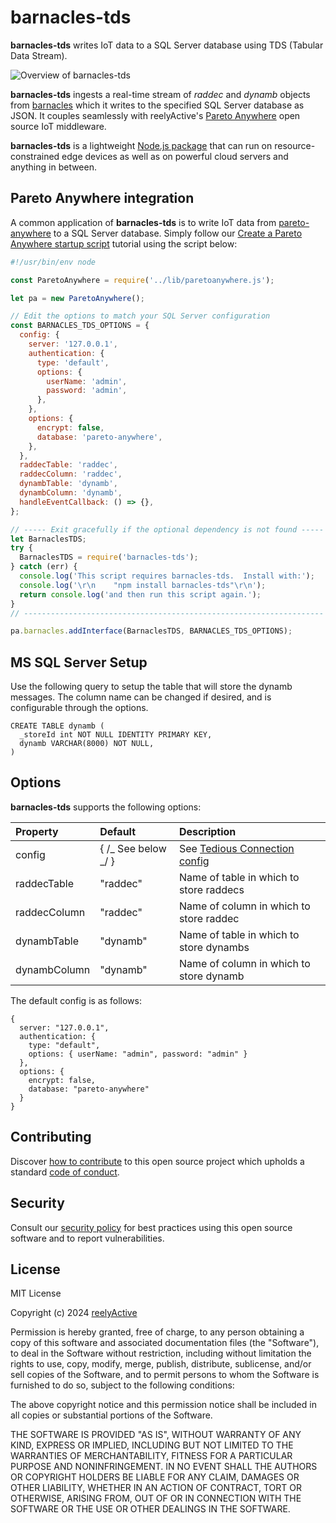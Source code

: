 # barnacles-tds

**barnacles-tds** writes IoT data to a SQL Server database using TDS (Tabular Data Stream).

![Overview of barnacles-tds](https://reelyactive.github.io/barnacles-tds/images/overview.png)

**barnacles-tds** ingests a real-time stream of _raddec_ and _dynamb_ objects from [barnacles](https://github.com/reelyactive/barnacles/) which it writes to the specified SQL Server database as JSON. It couples seamlessly with reelyActive's [Pareto Anywhere](https://www.reelyactive.com/pareto/anywhere/) open source IoT middleware.

**barnacles-tds** is a lightweight [Node.js package](https://www.npmjs.com/package/barnacles-tds) that can run on resource-constrained edge devices as well as on powerful cloud servers and anything in between.

## Pareto Anywhere integration

A common application of **barnacles-tds** is to write IoT data from [pareto-anywhere](https://github.com/reelyactive/pareto-anywhere) to a SQL Server database. Simply follow our [Create a Pareto Anywhere startup script](https://reelyactive.github.io/diy/pareto-anywhere-startup-script/) tutorial using the script below:

```javascript
#!/usr/bin/env node

const ParetoAnywhere = require('../lib/paretoanywhere.js');

let pa = new ParetoAnywhere();

// Edit the options to match your SQL Server configuration
const BARNACLES_TDS_OPTIONS = {
  config: {
    server: '127.0.0.1',
    authentication: {
      type: 'default',
      options: {
        userName: 'admin',
        password: 'admin',
      },
    },
    options: {
      encrypt: false,
      database: 'pareto-anywhere',
    },
  },
  raddecTable: 'raddec',
  raddecColumn: 'raddec',
  dynambTable: 'dynamb',
  dynambColumn: 'dynamb',
  handleEventCallback: () => {},
};

// ----- Exit gracefully if the optional dependency is not found -----
let BarnaclesTDS;
try {
  BarnaclesTDS = require('barnacles-tds');
} catch (err) {
  console.log('This script requires barnacles-tds.  Install with:');
  console.log('\r\n    "npm install barnacles-tds"\r\n');
  return console.log('and then run this script again.');
}
// -------------------------------------------------------------------

pa.barnacles.addInterface(BarnaclesTDS, BARNACLES_TDS_OPTIONS);
```

## MS SQL Server Setup

Use the following query to setup the table that will store the dynamb messages.
The column name can be changed if desired, and is configurable through the options.

```
CREATE TABLE dynamb (
  _storeId int NOT NULL IDENTITY PRIMARY KEY,
  dynamb VARCHAR(8000) NOT NULL,
)
```

## Options

**barnacles-tds** supports the following options:

| Property     | Default             | Description                                                                              |
| :----------- | :------------------ | :--------------------------------------------------------------------------------------- |
| config       | { /_ See below _/ } | See [Tedious Connection config](https://tediousjs.github.io/tedious/api-connection.html) |
| raddecTable  | "raddec"            | Name of table in which to store raddecs                                                  |
| raddecColumn | "raddec"            | Name of column in which to store raddec                                                  |
| dynambTable  | "dynamb"            | Name of table in which to store dynambs                                                  |
| dynambColumn | "dynamb"            | Name of column in which to store dynamb                                                  |

The default config is as follows:

    {
      server: "127.0.0.1",
      authentication: {
        type: "default",
        options: { userName: "admin", password: "admin" }
      },
      options: {
        encrypt: false,
        database: "pareto-anywhere"
      }
    }

## Contributing

Discover [how to contribute](CONTRIBUTING.md) to this open source project which upholds a standard [code of conduct](CODE_OF_CONDUCT.md).

## Security

Consult our [security policy](SECURITY.md) for best practices using this open source software and to report vulnerabilities.

## License

MIT License

Copyright (c) 2024 [reelyActive](https://www.reelyactive.com)

Permission is hereby granted, free of charge, to any person obtaining a copy of this software and associated documentation files (the "Software"), to deal in the Software without restriction, including without limitation the rights to use, copy, modify, merge, publish, distribute, sublicense, and/or sell copies of the Software, and to permit persons to whom the Software is furnished to do so, subject to the following conditions:

The above copyright notice and this permission notice shall be included in all copies or substantial portions of the Software.

THE SOFTWARE IS PROVIDED "AS IS", WITHOUT WARRANTY OF ANY KIND, EXPRESS OR
IMPLIED, INCLUDING BUT NOT LIMITED TO THE WARRANTIES OF MERCHANTABILITY,
FITNESS FOR A PARTICULAR PURPOSE AND NONINFRINGEMENT. IN NO EVENT SHALL THE
AUTHORS OR COPYRIGHT HOLDERS BE LIABLE FOR ANY CLAIM, DAMAGES OR OTHER
LIABILITY, WHETHER IN AN ACTION OF CONTRACT, TORT OR OTHERWISE, ARISING FROM,
OUT OF OR IN CONNECTION WITH THE SOFTWARE OR THE USE OR OTHER DEALINGS IN
THE SOFTWARE.
